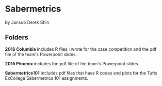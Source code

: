 # Sabermetrics

by Junsoo Derek Shin

## Folders

**2016 Columbia** includes R files I wrote for the case competition and the
pdf file of the team's Powerpoint slides.

**2015 Phoenix** includes the pdf file of the team's Powerpoint slides.

**Sabermetrics101** includes pdf files that have R codes and plots for the Tufts
ExCollege Sabermetrics 101 assignments.